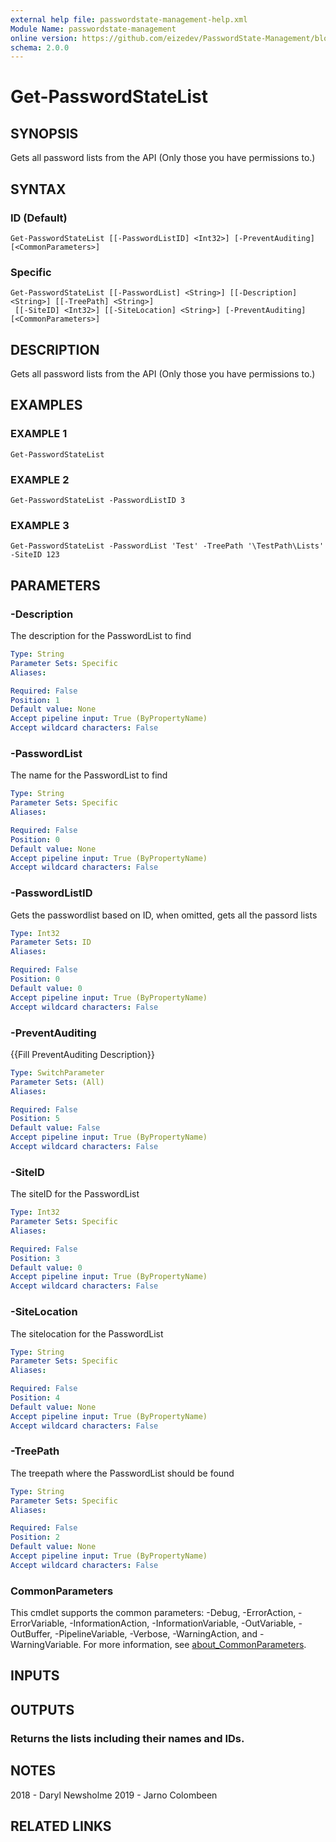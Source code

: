 ```yaml
---
external help file: passwordstate-management-help.xml
Module Name: passwordstate-management
online version: https://github.com/eizedev/PasswordState-Management/blob/master/docs/Get-PasswordStateList.md
schema: 2.0.0
---
```


# Get-PasswordStateList

## SYNOPSIS
Gets all password lists from the API (Only those you have permissions to.)

## SYNTAX

### ID (Default)
```
Get-PasswordStateList [[-PasswordListID] <Int32>] [-PreventAuditing] [<CommonParameters>]
```

### Specific
```
Get-PasswordStateList [[-PasswordList] <String>] [[-Description] <String>] [[-TreePath] <String>]
 [[-SiteID] <Int32>] [[-SiteLocation] <String>] [-PreventAuditing] [<CommonParameters>]
```

## DESCRIPTION
Gets all password lists from the API (Only those you have permissions to.)

## EXAMPLES

### EXAMPLE 1
```
Get-PasswordStateList
```

### EXAMPLE 2
```
Get-PasswordStateList -PasswordListID 3
```

### EXAMPLE 3
```
Get-PasswordStateList -PasswordList 'Test' -TreePath '\TestPath\Lists' -SiteID 123
```

## PARAMETERS

### -Description
The description for the PasswordList to find

```yaml
Type: String
Parameter Sets: Specific
Aliases:

Required: False
Position: 1
Default value: None
Accept pipeline input: True (ByPropertyName)
Accept wildcard characters: False
```

### -PasswordList
The name for the PasswordList to find

```yaml
Type: String
Parameter Sets: Specific
Aliases:

Required: False
Position: 0
Default value: None
Accept pipeline input: True (ByPropertyName)
Accept wildcard characters: False
```

### -PasswordListID
Gets the passwordlist based on ID, when omitted, gets all the passord lists

```yaml
Type: Int32
Parameter Sets: ID
Aliases:

Required: False
Position: 0
Default value: 0
Accept pipeline input: True (ByPropertyName)
Accept wildcard characters: False
```

### -PreventAuditing
{{Fill PreventAuditing Description}}

```yaml
Type: SwitchParameter
Parameter Sets: (All)
Aliases:

Required: False
Position: 5
Default value: False
Accept pipeline input: True (ByPropertyName)
Accept wildcard characters: False
```

### -SiteID
The siteID for the PasswordList

```yaml
Type: Int32
Parameter Sets: Specific
Aliases:

Required: False
Position: 3
Default value: 0
Accept pipeline input: True (ByPropertyName)
Accept wildcard characters: False
```

### -SiteLocation
The sitelocation for the PasswordList

```yaml
Type: String
Parameter Sets: Specific
Aliases:

Required: False
Position: 4
Default value: None
Accept pipeline input: True (ByPropertyName)
Accept wildcard characters: False
```

### -TreePath
The treepath where the PasswordList should be found

```yaml
Type: String
Parameter Sets: Specific
Aliases:

Required: False
Position: 2
Default value: None
Accept pipeline input: True (ByPropertyName)
Accept wildcard characters: False
```

### CommonParameters
This cmdlet supports the common parameters: -Debug, -ErrorAction, -ErrorVariable, -InformationAction, -InformationVariable, -OutVariable, -OutBuffer, -PipelineVariable, -Verbose, -WarningAction, and -WarningVariable. For more information, see [about_CommonParameters](http://go.microsoft.com/fwlink/?LinkID=113216).

## INPUTS

## OUTPUTS

### Returns the lists including their names and IDs.
## NOTES
2018 - Daryl Newsholme
2019 - Jarno Colombeen

## RELATED LINKS
